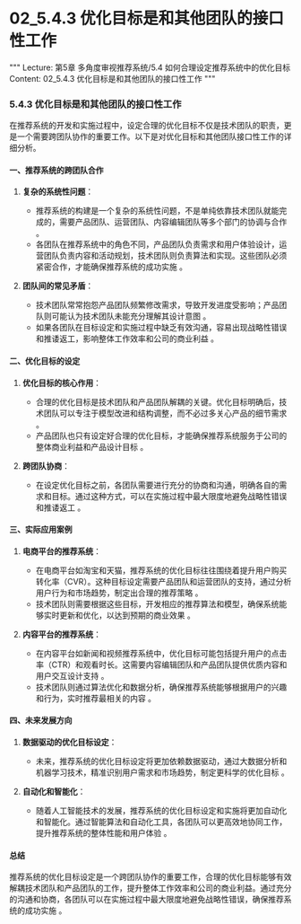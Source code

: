# 02_5.4.3 优化目标是和其他团队的接口性工作

"""
Lecture: 第5章 多角度审视推荐系统/5.4 如何合理设定推荐系统中的优化目标
Content: 02_5.4.3 优化目标是和其他团队的接口性工作
"""

### 5.4.3 优化目标是和其他团队的接口性工作

在推荐系统的开发和实施过程中，设定合理的优化目标不仅是技术团队的职责，更是一个需要跨团队协作的重要工作。以下是对优化目标和其他团队接口性工作的详细分析。

#### 一、推荐系统的跨团队合作

1. **复杂的系统性问题**：
   - 推荐系统的构建是一个复杂的系统性问题，不是单纯依靠技术团队就能完成的，需要产品团队、运营团队、内容编辑团队等多个部门的协调与合作 。
   - 各团队在推荐系统中的角色不同，产品团队负责需求和用户体验设计，运营团队负责内容和活动规划，技术团队则负责算法和实现。这些团队必须紧密合作，才能确保推荐系统的成功实施 。

2. **团队间的常见矛盾**：
   - 技术团队常常抱怨产品团队频繁修改需求，导致开发进度受影响；产品团队则可能认为技术团队未能充分理解其设计意图 。
   - 如果各团队在目标设定和实施过程中缺乏有效沟通，容易出现战略性错误和推诿返工，影响整体工作效率和公司的商业利益 。

#### 二、优化目标的设定

1. **优化目标的核心作用**：
   - 合理的优化目标是技术团队和产品团队解耦的关键。优化目标明确后，技术团队可以专注于模型改进和结构调整，而不必过多关心产品的细节需求 。
   - 产品团队也只有设定好合理的优化目标，才能确保推荐系统服务于公司的整体商业利益和产品设计目标 。

2. **跨团队协商**：
   - 在设定优化目标之前，各团队需要进行充分的协商和沟通，明确各自的需求和目标。通过这种方式，可以在实施过程中最大限度地避免战略性错误和推诿返工 。

#### 三、实际应用案例

1. **电商平台的推荐系统**：
   - 在电商平台如淘宝和天猫，推荐系统的优化目标往往围绕着提升用户购买转化率（CVR）。这种目标设定需要产品团队和运营团队的支持，通过分析用户行为和市场趋势，制定出合理的推荐策略 。
   - 技术团队则需要根据这些目标，开发相应的推荐算法和模型，确保系统能够实时更新和优化，以达到预期的商业效果 。

2. **内容平台的推荐系统**：
   - 在内容平台如新闻和视频推荐系统中，优化目标可能包括提升用户的点击率（CTR）和观看时长。这需要内容编辑团队和产品团队提供优质内容和用户交互设计支持 。
   - 技术团队则通过算法优化和数据分析，确保推荐系统能够根据用户的兴趣和行为，实时推荐最相关的内容 。

#### 四、未来发展方向

1. **数据驱动的优化目标设定**：
   - 未来，推荐系统的优化目标设定将更加依赖数据驱动，通过大数据分析和机器学习技术，精准识别用户需求和市场趋势，制定更科学的优化目标 。

2. **自动化和智能化**：
   - 随着人工智能技术的发展，推荐系统的优化目标设定和实施将更加自动化和智能化。通过智能算法和自动化工具，各团队可以更高效地协同工作，提升推荐系统的整体性能和用户体验 。

#### 总结

推荐系统的优化目标设定是一个跨团队协作的重要工作，合理的优化目标能够有效解耦技术团队和产品团队的工作，提升整体工作效率和公司的商业利益。通过充分的沟通和协商，各团队可以在实施过程中最大限度地避免战略性错误，确保推荐系统的成功实施 。